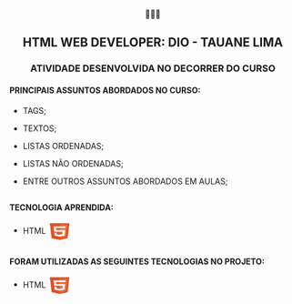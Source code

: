<P align="center">👩🏻‍💻</P>
<h2 align="center">HTML WEB DEVELOPER: DIO - TAUANE LIMA</h2>

<h3 align="center">ATIVIDADE DESENVOLVIDA NO DECORRER DO CURSO</h3>

<h4>PRINCIPAIS ASSUNTOS ABORDADOS NO CURSO:</h4>

- TAGS;

- TEXTOS;

- LISTAS ORDENADAS;

- LISTAS NÃO ORDENADAS;

- ENTRE OUTROS ASSUNTOS ABORDADOS EM AULAS;

##

<h4></> TECNOLOGIA APRENDIDA:</h4>

- HTML <img align="center" alt="HTML" height="30" width="40" src="https://raw.githubusercontent.com/devicons/devicon/master/icons/html5/html5-original.svg">

##

<h4>FORAM UTILIZADAS AS SEGUINTES TECNOLOGIAS NO PROJETO:</h4>

- HTML <img align="center" alt="HTML" height="30" width="40" src="https://raw.githubusercontent.com/devicons/devicon/master/icons/html5/html5-original.svg">
